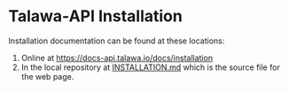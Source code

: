# Talawa-API Installation

Installation documentation can be found at these locations:

1. Online at https://docs-api.talawa.io/docs/installation
1. In the local repository at [INSTALLATION.md](docs/docs/docs/getting-started/installation.md) which is the source file for the web page.
